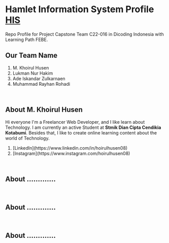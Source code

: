 # Hamlet Information System Profile [HIS](https://github.com/C22-016/hamlet-information-system-profile)
Repo Profile for Project Capstone Team C22-016 in Dicoding Indonesia with Learning Path FEBE.

## Our Team Name
<ol>
  <li>M. Khoirul Husen</li>
  <li>Lukman Nur Hakim</li>
  <li>Ade Iskandar Zulkarnaen</li>
  <li>Muhammad Rayhan Rohadi</li>
</ol>

<br>

## About M. Khoirul Husen
<p>Hi everyone I'm a Freelancer Web Developer, and I like learn about Technology. I am currently an active Student at <strong>Stmik Dian Cipta Cendikia Kotabumi</strong>. Besides that, I like to create online learning content about the world of Technology.</p>
<ol>
  <li>[LinkedIn](https://www.linkedin.com/in/hoirulhusen08)</li>
  <li>[Instagram](https://www.instagram.com/hoirulhusen08)</li>
</ol>
<br>

## About .............
<br>


## About .............
<br>


## About .............
<br>
